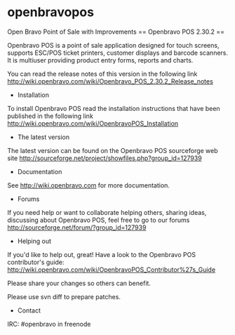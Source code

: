 # openbravopos
Open Bravo Point of Sale with Improvements
== Openbravo POS 2.30.2  ==

Openbravo POS is a point of sale application designed for touch screens, supports ESC/POS ticket printers, customer displays and barcode scanners. It is multiuser providing product entry forms, reports and charts.

You can read the release notes of this version in the following link http://wiki.openbravo.com/wiki/Openbravo_POS_2.30.2_Release_notes

* Installation

To install Openbravo POS read the installation instructions that have been published in the following link http://wiki.openbravo.com/wiki/OpenbravoPOS_Installation

* The latest version

The latest version can be found on the Openbravo POS sourceforge web site http://sourceforge.net/project/showfiles.php?group_id=127939

* Documentation

See http://wiki.openbravo.com for more documentation.

* Forums

If you need help or want to collaborate helping others, sharing ideas, discussing about Openbravo POS, feel free to go to our forums http://sourceforge.net/forum/?group_id=127939

* Helping out

If you'd like to help out, great!
Have a look to the Openbravo POS contributor's guide: http://wiki.openbravo.com/wiki/OpenbravoPOS_Contributor%27s_Guide

Please share your changes so others can benefit.

Please use svn diff to prepare patches.

* Contact

IRC: #openbravo in freenode

